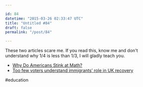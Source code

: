 ```yaml
---

id: 84
datetime: "2015-03-26 02:33:47 UTC"
title: "Untitled #84"
draft: false
permalink: "/post/84"

---
```


These two articles scare me. If you read this, know me and don't understand why 1/4 is less than 1/3, I will gladly teach you.

 - [Why Do Americans Stink at Math?](http://www.nytimes.com/2014/07/27/magazine/why-do-americans-stink-at-math.html?_r=0)
 - [Too few voters understand immigrants’ role in UK recovery](http://www.theguardian.com/uk-news/2015/mar/22/immigrants-role-in-recovery-ukip-beckons-uninformed?CMP=share_btn_tw)

#education

